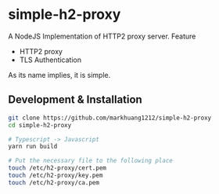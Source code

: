 # simple-h2-proxy

A NodeJS Implementation of HTTP2 proxy server. Feature

* HTTP2 proxy
* TLS Authentication

As its name implies, it is simple.

## Development & Installation

```bash
git clone https://github.com/markhuang1212/simple-h2-proxy
cd simple-h2-proxy

# Typescript -> Javascript
yarn run build

# Put the necessary file to the following place
touch /etc/h2-proxy/cert.pem
touch /etc/h2-proxy/key.pem
touch /etc/h2-proxy/ca.pem
